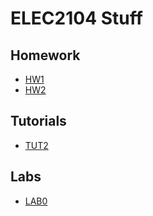 # ELEC2104 Stuff

## Homework

 - [HW1](https://github.com/mridsole/ELEC2104/blob/master/HW1/HW1.ipynb)
 - [HW2](https://github.com/mridsole/ELEC2104/blob/master/HW2/HW2.ipynb)


## Tutorials

 - [TUT2](https://github.com/mridsole/ELEC2104/blob/master/TUT2/TUT2.ipynb)


## Labs

 - [LAB0](https://github.com/mridsole/ELEC2104/blob/master/LAB0/LAB0.ipynb)
